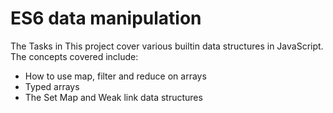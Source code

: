 # ES6 data manipulation
The Tasks in This project cover various builtin data structures in JavaScript. The concepts covered include:
* How to use map, filter and reduce on arrays
* Typed arrays
* The Set Map and Weak link data structures